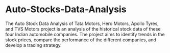 # Auto-Stocks-Data-Analysis
The Auto Stock Data Analysis of Tata Motors, Hero Motors, Apollo Tyres, and TVS Motors project is an analysis of the historical stock data of these four Indian automobile companies. The project aims to identify trends in the stock prices, compare the performance of the different companies, and develop a trading strategy.  
